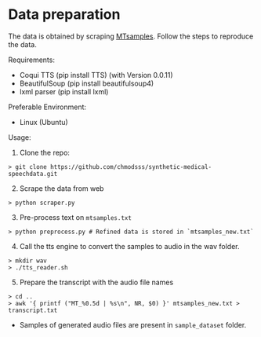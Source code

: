# Data preparation

The data is obtained by scraping [MTsamples](https://www.mtsamples.com/). Follow the steps to reproduce the data.

Requirements:
* Coqui TTS (pip install TTS) (with Version 0.0.11)
* BeautifulSoup (pip install beautifulsoup4)
* lxml parser (pip install lxml)

Preferable Environment:
* Linux (Ubuntu)

Usage:
1. Clone the repo:
```
> git clone https://github.com/chmodsss/synthetic-medical-speechdata.git
```

2. Scrape the data from web
```
> python scraper.py
```

3. Pre-process text on `mtsamples.txt`
```
> python preprocess.py # Refined data is stored in `mtsamples_new.txt`
```

4. Call the tts engine to convert the samples to audio in the wav folder.
```
> mkdir wav
> ./tts_reader.sh
```

5. Prepare the transcript with the audio file names
```
> cd ..
> awk '{ printf ("MT_%0.5d | %s\n", NR, $0) }' mtsamples_new.txt > transcript.txt
```

* Samples of generated audio files are present in `sample_dataset` folder.
